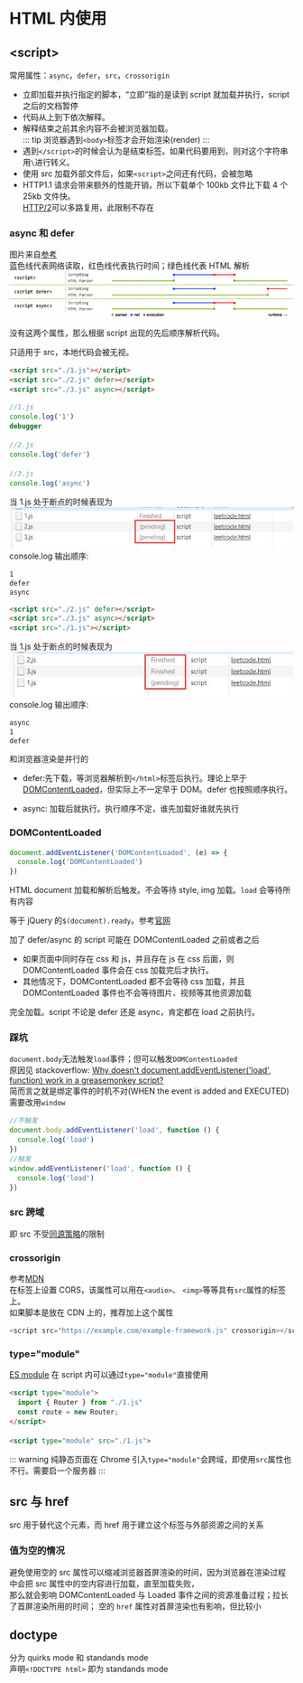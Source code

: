 # HTML 内使用

## &lt;script&gt;

常用属性：`async`，`defer`，`src`，`crossorigin`

- 立即加载并执行指定的脚本，“立即”指的是读到 script 就加载并执行，script 之后的文档暂停
- 代码从上到下依次解释。
- 解释结束之前其余内容不会被浏览器加载。  
  ::: tip
  浏览器遇到`<body>`标签才会开始渲染(render)
  :::
- 遇到`</script>`的时候会认为是结束标签。如果代码要用到，则对这个字符串用`\`进行转义。
- 使用 src 加载外部文件后，如果`<script>`之间还有代码，会被忽略
- HTTP1.1 请求会带来额外的性能开销，所以下载单个 100kb 文件比下载 4 个 25kb 文件快。  
  [HTTP/2](https://www.zhihu.com/question/34074946)可以多路复用，此限制不存在

### async 和 defer

图片来自[参考](https://segmentfault.com/q/1010000000640869)  
蓝色线代表网络读取，红色线代表执行时间；绿色线代表 HTML 解析  
![async和defer](../images/244a0c3246f534e96ce88124e3978261.jpg)

没有这两个属性，那么根据 script 出现的先后顺序解析代码。

只适用于 src，本地代码会被无视。

```html
<script src="./1.js"></script>
<script src="./2.js" defer></script>
<script src="./3.js" async></script>
```

```js
//1.js
console.log('1')
debugger

//2.js
console.log('defer')

//3.js
console.log('async')
```

当 1.js 处于断点的时候表现为
![](../images/src1.jpg)  
console.log 输出顺序:

```
1
defer
async
```

```html
<script src="./2.js" defer></script>
<script src="./3.js" async></script>
<script src="./1.js"></script>
```

当 1.js 处于断点的时候表现为  
![](../images/src2.jpg)  
console.log 输出顺序:

```
async
1
defer
```

和浏览器渲染是并行的

- defer:先下载，等浏览器解析到`</html>`标签后执行。理论上早于[DOMContentLoaded](#DOMContentLoaded)，但实际上不一定早于 DOM。defer 也按照顺序执行。

- async: 加载后就执行。执行顺序不定，谁先加载好谁就先执行

### DOMContentLoaded

```js
document.addEventListener('DOMContentLoaded', (e) => {
  console.log('DOMContentLoaded')
})
```

HTML document 加载和解析后触发。不会等待 style, img 加载。`load` 会等待所有内容

等于 jQuery 的`$(document).ready`。参考[官网](https://api.jquery.com/ready/)

加了 defer/async 的 script 可能在 DOMContentLoaded 之前或者之后

- 如果页面中同时存在 css 和 js，并且存在 js 在 css 后面，则 DOMContentLoaded 事件会在 css 加载完后才执行。
- 其他情况下，DOMContentLoaded 都不会等待 css 加载，并且 DOMContentLoaded 事件也不会等待图片、视频等其他资源加载

完全加载。script 不论是 defer 还是 async，肯定都在 load 之前执行。

### 踩坑

`document.body`无法触发`load`事件；但可以触发`DOMContentLoaded`  
原因见 stackoverflow: [Why doesn't document.addEventListener('load', function) work in a greasemonkey script?](https://stackoverflow.com/questions/16404380/why-doesnt-document-addeventlistenerload-function-work-in-a-greasemonkey-s)  
简而言之就是绑定事件的时机不对(WHEN the event is added and EXECUTED)  
需要改用`window`

```js
//不触发
document.body.addEventListener('load', function () {
  console.log('load')
})
//触发
window.addEventListener('load', function () {
  console.log('load')
})
```

### src 跨域

即 src 不受[同源策略](./027_async.md#同源策略)的限制

### crossorigin

参考[MDN](https://developer.mozilla.org/en-US/docs/Web/HTML/Attributes/crossorigin)  
在标签上设置 CORS，该属性可以用在`<audio>`、 `<img>`等等具有`src`属性的标签上。  
如果脚本是放在 CDN 上的，推荐加上这个属性

```js
<script src="https://example.com/example-framework.js" crossorigin></script>
```

### type="module"

[ES module](./032_modules.md) 在 script 内可以通过`type="module"`直接使用

```html
<script type="module">
  import { Router } from "./1.js"
  const route = new Router;
</script>

<script type="module" src="./1.js">
```

::: warning
纯静态页面在 Chrome 引入`type="module"`会跨域，即使用`src`属性也不行。需要启一个服务器
:::

## src 与 href

src 用于替代这个元素，而 href 用于建立这个标签与外部资源之间的关系

### 值为空的情况

避免使用空的 src 属性可以缩减浏览器首屏渲染的时间，因为浏览器在渲染过程中会把 src 属性中的空内容进行加载，直至加载失败，  
那么就会影响 DOMContentLoaded 与 Loaded 事件之间的资源准备过程；拉长了首屏渲染所用的时间；
空的 `href` 属性对首屏渲染也有影响，但比较小

## doctype

分为 quirks mode 和 standands mode  
声明`<!DOCTYPE html>` 即为 standands mode
